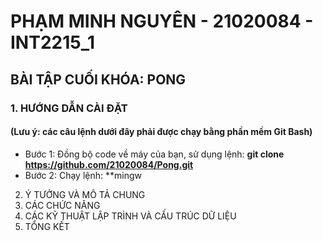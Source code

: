# PHẠM MINH NGUYÊN - 21020084 - INT2215_1

## BÀI TẬP CUỐI KHÓA: PONG

### 1. HƯỚNG DẪN CÀI ĐẶT 
 #### (Lưu ý: các câu lệnh dưới đây phải được chạy bằng phần mềm Git  Bash)
 * Bước 1: Đồng bộ code về máy của bạn, sử dụng lệnh:
      **git clone https://github.com/21020084/Pong.git**
 * Bước 2: Chạy lệnh:
      **mingw 
2. Ý TƯỞNG VÀ MÔ TẢ CHUNG
3. CÁC CHỨC NĂNG
4. CÁC KỸ THUẬT LẬP TRÌNH VÀ CẤU TRÚC DỮ LIỆU 
5. TỔNG KẾT
